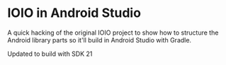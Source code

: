 IOIO in Android Studio
====

A quick hacking of the original IOIO project to show how to structure the Android library parts so it'll build in Android Studio with Gradle.

Updated to build with SDK 21
